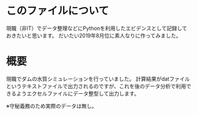 # このファイルについて
現職（非IT）でデータ整理などにPythonを利用したエビデンスとして記録しておきたいと思います。
だいたい2019年8月位に素人なりに作ってみました。

# 概要
現職でダムの水質シミュレーションを行っていました。
計算結果がdatファイルというテキストファイルで出力されるのですが、これを後のデータ分析で利用できるようエクセルファイルにデータ整型して出力します。

※守秘義務のため実際のデータは無し。
